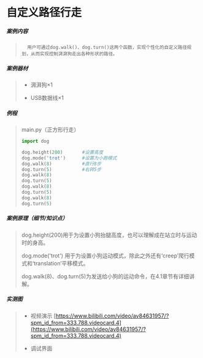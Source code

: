 # 自定义路径行走

##### 案例内容

>		用户可通过dog.walk()、dog.turn()这两个函数，实现个性化的自定义路径规划，从而实现控制湃湃狗走出各种形状的路径。

##### 案例器材

>* 湃湃狗×1
>
>* USB数据线×1
>

##### 例程

>main.py（正方形行走）
>
> ```python
>import dog
>
>dog.height(200)       #设置高度
>dog.mode('trot')      #设置为小跑模式
>dog.walk(8)           #直行8步
>dog.turn(5)           #右转5步
>dog.walk(8)
>dog.turn(5)
>dog.walk(8)
>dog.turn(5)
>dog.walk(8)
>dog.turn(5)
> ```

##### 案例原理（细节/知识点）

>dog.height(200)用于为设置小狗抬腿高度，也可以理解成在站立时与运动时的身高。
>
>dog.mode('trot') 用于为设置小狗运动模式，除此之外还有‘creep’爬行模式和‘translation’平移模式。
>
>dog.walk(8)、dog.turn(5)为发送给小狗的运动命令，在4.1章节有详细讲解。

##### 实测图

>- 视频演示 [https://www.bilibili.com/video/av84631957/?spm_id_from=333.788.videocard.4](https://www.bilibili.com/video/av84631957/?spm_id_from=333.788.videocard.4)
>
>- 调试界面
>
